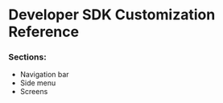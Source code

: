 Developer SDK Customization Reference
=====================================

### Sections:

   - Navigation bar
   - Side menu
   - Screens
